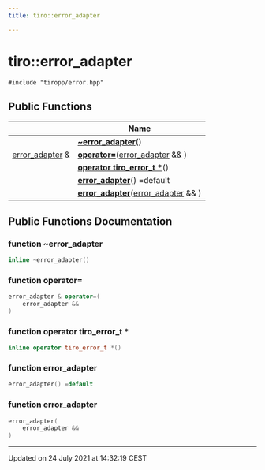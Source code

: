 ```yaml
---
title: tiro::error_adapter

---
```


# tiro::error_adapter






`#include "tiropp/error.hpp"`

## Public Functions

|                | Name           |
| -------------- | -------------- |
| | **[~error_adapter](/docs/api/classes/classtiro_1_1error__adapter#function-~error_adapter)**() |
| [error_adapter](/docs/api/classes/classtiro_1_1error__adapter) & | **[operator=](/docs/api/classes/classtiro_1_1error__adapter#function-operator=)**([error_adapter](/docs/api/classes/classtiro_1_1error__adapter) && ) |
| | **[operator tiro_error_t *](/docs/api/classes/classtiro_1_1error__adapter#function-operator-tiro_error_t-*)**() |
| | **[error_adapter](/docs/api/classes/classtiro_1_1error__adapter#function-error_adapter)**() =default |
| | **[error_adapter](/docs/api/classes/classtiro_1_1error__adapter#function-error_adapter)**([error_adapter](/docs/api/classes/classtiro_1_1error__adapter) && ) |

## Public Functions Documentation

### function ~error_adapter

```cpp
inline ~error_adapter()
```


### function operator=

```cpp
error_adapter & operator=(
    error_adapter && 
)
```


### function operator tiro_error_t *

```cpp
inline operator tiro_error_t *()
```


### function error_adapter

```cpp
error_adapter() =default
```


### function error_adapter

```cpp
error_adapter(
    error_adapter && 
)
```


-------------------------------

Updated on 24 July 2021 at 14:32:19 CEST